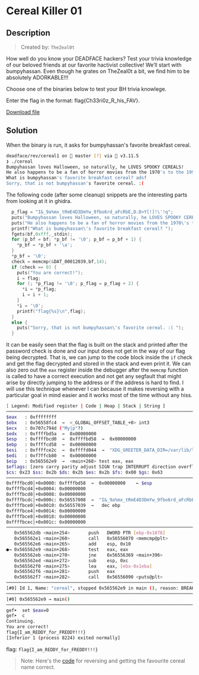 # Cereal Killer 01

## Description

> Created by: `TheZeal0t`

How well do you know your DEADFACE hackers? Test your trivia knowledge of our beloved friends at our favorite hactivist collective! We’ll start with bumpyhassan. Even though he grates on TheZeal0t a bit, we find him to be absolutely ADORKABLE!!!

Choose one of the binaries below to test your BH trivia knowlege.

Enter the flag in the format: flag{Ch33ri0z_R_his_FAV}.

[Download file](./cereal)

## Solution

When the binary is run, it asks for bumpyhassan's favorite breakfast cereal.

```sh
deadface/rev/cereal1 on  master [?] via 🐍 v3.11.5
❯ ./cereal
Bumpyhassan loves Halloween, so naturally, he LOVES SPOOKY CEREALS!
He also happens to be a fan of horror movies from the 1970's to the 1990's.
What is bumpyhassan's favorite breakfast cereal? adsf
Sorry, that is not bumpyhassan's favorite cereal. :(
```

The following code (after some cleanup) snippets are the interesting parts from looking at it in ghidra.

```c
  p_flag = "I&_9a%mx_tRmE4D3DmYw_9fbo6rd_aFcRbE,D.D>Y[!]!\'!q";
  puts("Bumpyhassan loves Halloween, so naturally, he LOVES SPOOKY CEREALS!");
  puts("He also happens to be a fan of horror movies from the 1970\'s to the 1990\'s.");
  printf("What is bumpyhassan\'s favorite breakfast cereal? ");
  fgets(bf,0xfff,_stdin);
  for (p_bf = bf; *p_bf != '\0'; p_bf = p_bf + 1) {
    *p_bf = *p_bf + '\a';
  }
  *p_bf = '\0';
  check = memcmp(&DAT_00012039,bf,14);
  if (check == 0) {
    puts("You are correct!");
    i = flag;
    for (; *p_flag != '\0'; p_flag = p_flag + 2) {
      *i = *p_flag;
      i = i + 1;
    }
    *i = '\0';
    printf("flag{%s}\n",flag);
  }
  else {
    puts("Sorry, that is not bumpyhassan\'s favorite cereal. :( ");
  }
```

It can be easily seen that the flag is built on the stack and printed after the password check is done and our input does not get in the way of our flag being decrypted. That is, we can jump to the code block inside the `if` check and get the flag decrypted and stored in the stack and even print it. We can also zero out the `eax` register inside the debugger after the `memcmp` function is called to have a correct execution and not get any segfault that might arise by directly jumping to the address or if the address is hard to find. I will use this technique whenever I can because it makes reversing with a particular goal in mind easier and it works most of the time without any hiss.

```sh
[ Legend: Modified register | Code | Heap | Stack | String ]
────────────────────────────────────────────────────────────────────────────────────────────────── registers ────
$eax   : 0xffffffff
$ebx   : 0x56558fc4  →  <_GLOBAL_OFFSET_TABLE_+0> int3
$ecx   : 0x707c794d ("My|p"?)
$edx   : 0xffffbd5a  →  0x00000000
$esp   : 0xffffbcd0  →  0xffffbd58  →  0x00000000
$ebp   : 0xffffcd58  →  0x00000000
$esi   : 0xffffce2c  →  0xffffd044  →  "XDG_GREETER_DATA_DIR=/var/lib/lightdm-data/groot"
$edi   : 0xf7ffcb80  →  0x00000000
$eip   : 0x565562e9  →  <main+268> test eax, eax
$eflags: [zero carry parity adjust SIGN trap INTERRUPT direction overflow resume virtualx86 identification]
$cs: 0x23 $ss: 0x2b $ds: 0x2b $es: 0x2b $fs: 0x00 $gs: 0x63
────────────────────────────────────────────────────────────────────────────────────────────────────── stack ────
0xffffbcd0│+0x0000: 0xffffbd58  →  0x00000000	 ← $esp
0xffffbcd4│+0x0004: 0x00000000
0xffffbcd8│+0x0008: 0x00000000
0xffffbcdc│+0x000c: 0x56557008  →  "I&_9a%mx_tRmE4D3DmYw_9fbo6rd_aFcRbE,D.D>Y[!]!'!q"
0xffffbce0│+0x0010: 0x56557039  →   dec ebp
0xffffbce4│+0x0014: 0x00000000
0xffffbce8│+0x0018: 0x00000000
0xffffbcec│+0x001c: 0x00000000
──────────────────────────────────────────────────────────────────────────────────────────────── code:x86:32 ────
   0x565562db <main+254>       push   DWORD PTR [ebp-0x1078]
   0x565562e1 <main+260>       call   0x56556070 <memcmp@plt>
   0x565562e6 <main+265>       add    esp, 0x10
●→ 0x565562e9 <main+268>       test   eax, eax
   0x565562eb <main+270>       jne    0x56556369 <main+396>
   0x565562ed <main+272>       sub    esp, 0xc
   0x565562f0 <main+275>       lea    eax, [ebx-0x1eba]
   0x565562f6 <main+281>       push   eax
   0x565562f7 <main+282>       call   0x56556090 <puts@plt>
──────────────────────────────────────────────────────────────────────────────────────────────────── threads ────
[#0] Id 1, Name: "cereal", stopped 0x565562e9 in main (), reason: BREAKPOINT
────────────────────────────────────────────────────────────────────────────────────────────────────── trace ────
[#0] 0x565562e9 → main()
─────────────────────────────────────────────────────────────────────────────────────────────────────────────────
gef➤  set $eax=0
gef➤  c
Continuing.
You are correct!
flag{I_am_REDDY_for_FREDDY!!!}
[Inferior 1 (process 8224) exited normally]
```

flag: `flag{I_am_REDDY_for_FREDDY!!!}`

> Note: Here's the [code](./sol.py) for reversing and getting the favourite cereal name correct.
